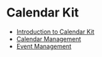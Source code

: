 # Calendar Kit

- [Introduction to Calendar Kit](calendarmanager-overview.md)
- [Calendar Management](calendarmanager-calendar-developer.md)
- [Event Management](calendarmanager-event-developer.md)


